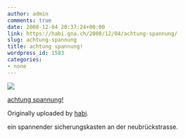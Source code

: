 ```yaml
---
author: admin
comments: true
date: 2008-12-04 20:37:24+00:00
link: https://habi.gna.ch/2008/12/04/achtung-spannung/
slug: achtung-spannung
title: achtung spannung!
wordpress_id: 1583
categories:
- none
---
```



 [![](http://farm4.static.flickr.com/3075/3082355365_8f706dec7f_m.jpg)](http://www.flickr.com/photos/habi/3082355365/)
   

 
  [achtung spannung!](http://www.flickr.com/photos/habi/3082355365/)
    

  Originally uploaded by [habi](http://www.flickr.com/people/habi/).
 



ein spannender sicherungskasten an der neubrückstrasse.
  

